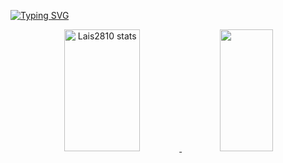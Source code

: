 [![Typing SVG](https://readme-typing-svg.herokuapp.com/?color=6483ea&size=35&center=true&vCenter=true&width=1000&lines=Olá+Mundo!+Eu+Sou+Lais+Fontinele.;Eu+tenho+19+anos.;Eu+Estudo+Analise+e+Desenvolvimento+de+Sistemas.;Seja+Bem+Vindo!+:%29)](https://git.io/typing-svg)


<div align="center">
<a href="https://github.com/Lais2810">
<img width="49%" height="195px" src="https://github-readme-stats.vercel.app/api?username=Lais2810&show_icons=true&count_private=true&hide_border=true&title_color=ffffff&icon_color=ffffff&text_color=ffffff&bg_color=6483ea" alt="Lais2810 stats" /> 
  <img width="41%" height="195px" src="https://github-readme-stats.vercel.app/api/top-langs/?username=Lais2810&layout=compact&hide_border=true&title_color=ffffff&text_color=ffffff&bg_color=6483ea" />
</div>
